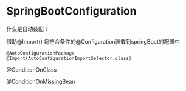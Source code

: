 

# SpringBootConfiguration

什么是自动装配？

借助@Import() 将符合条件的@Configuration装载到springBoot的配置中
````
@AutoConfigurationPackage
@Import(AutoConfigurationImportSelector.class)

````

@ConditionOnClass

@ConditionOnMissingBean